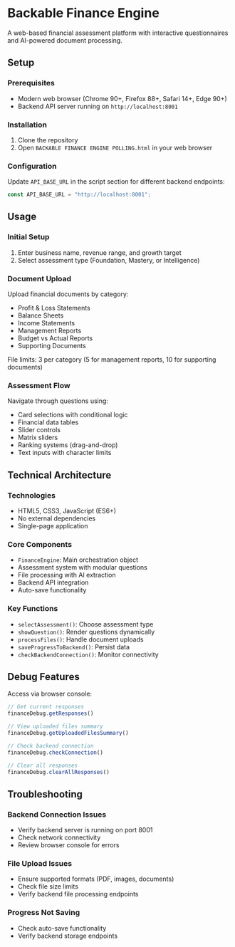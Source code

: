 # Backable Finance Engine

A web-based financial assessment platform with interactive questionnaires and AI-powered document processing.

## Setup

### Prerequisites
- Modern web browser (Chrome 90+, Firefox 88+, Safari 14+, Edge 90+)
- Backend API server running on `http://localhost:8001`

### Installation
1. Clone the repository
2. Open `BACKABLE FINANCE ENGINE POLLING.html` in your web browser

### Configuration
Update `API_BASE_URL` in the script section for different backend endpoints:
```javascript
const API_BASE_URL = "http://localhost:8001";
```

## Usage

### Initial Setup
1. Enter business name, revenue range, and growth target
2. Select assessment type (Foundation, Mastery, or Intelligence)

### Document Upload
Upload financial documents by category:
- Profit & Loss Statements
- Balance Sheets
- Income Statements
- Management Reports
- Budget vs Actual Reports
- Supporting Documents

File limits: 3 per category (5 for management reports, 10 for supporting documents)

### Assessment Flow
Navigate through questions using:
- Card selections with conditional logic
- Financial data tables
- Slider controls
- Matrix sliders
- Ranking systems (drag-and-drop)
- Text inputs with character limits

## Technical Architecture

### Technologies
- HTML5, CSS3, JavaScript (ES6+)
- No external dependencies
- Single-page application

### Core Components
- `FinanceEngine`: Main orchestration object
- Assessment system with modular questions
- File processing with AI extraction
- Backend API integration
- Auto-save functionality

### Key Functions
- `selectAssessment()`: Choose assessment type
- `showQuestion()`: Render questions dynamically
- `processFiles()`: Handle document uploads
- `saveProgressToBackend()`: Persist data
- `checkBackendConnection()`: Monitor connectivity

## Debug Features

Access via browser console:
```javascript
// Get current responses
financeDebug.getResponses()

// View uploaded files summary
financeDebug.getUploadedFilesSummary()

// Check backend connection
financeDebug.checkConnection()

// Clear all responses
financeDebug.clearAllResponses()
```

## Troubleshooting

### Backend Connection Issues
- Verify backend server is running on port 8001
- Check network connectivity
- Review browser console for errors

### File Upload Issues
- Ensure supported formats (PDF, images, documents)
- Check file size limits
- Verify backend file processing endpoints

### Progress Not Saving
- Check auto-save functionality
- Verify backend storage endpoints